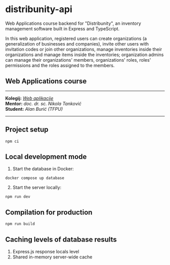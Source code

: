 # distribunity-api

Web Applications course backend for "Distribunity", an inventory management software built in Express and TypeScript.

In this web application, registered users can create organizations (a generalization of businesses and companies),
invite other users with invitation codes or join other organizations, manage inventories inside their organizations and
manage items inside the inventories; organization admins can manage their organizations' members, organizations' roles,
roles' permissions and the roles assigned to the members.

## Web Applications course

--------------------
**Kolegij:** [_Web aplikacije_](http://ntankovic.unipu.hr/wa)  
**Mentor:** _doc. dr. sc. Nikola Tanković_  
**Student:** _Alan Burić (TFPU)_

--------------------

## Project setup

```
npm ci
```

## Local development mode

1. Start the database in Docker:

```
docker compose up database
```

2. Start the server locally:

```
npm run dev
```

## Compilation for production

```
npm run build
```

## Caching levels of database results

1. Express.js response locals level
2. Shared in-memory server-wide cache